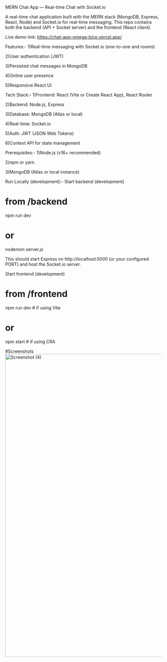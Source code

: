 

MERN Chat App — Real-time Chat with Socket.io

A real-time chat application built with the MERN stack (MongoDB, Express, React, Node) and Socket.io for real-time messaging. This repo contains both the backend (API + Socket server) and the frontend (React client).

Live demo link: https://chat-app-omega-bice.vercel.app/

Features:-
1)Real-time messaging with Socket.io (one-to-one and rooms)

2)User authentication (JWT)

3)Persisted chat messages in MongoDB

4)Online user presence

5)Responsive React UI

Tech Stack:-
1)Frontend: React (Vite or Create React App), React Router

2)Backend: Node.js, Express

3)Database: MongoDB (Atlas or local)

4)Real-time: Socket.io

5)Auth: JWT (JSON Web Tokens)

6)Context API for state management

Prerequisites:-
1)Node.js (v16+ recommended)

2)npm or yarn

3)MongoDB (Atlas or local instance)

Run Locally (development):-
Start backend (development)
# from /backend
npm run dev
# or
nodemon server.js

This should start Express on http://localhost:5000 (or your configured PORT) and host the Socket.io server.

Start frontend (development)
# from /frontend
npm run dev       # if using Vite
# or
npm start         # if using CRA

#Screenshots
<img width="1826" height="975" alt="Screenshot (4)" src="https://github.com/user-attachments/assets/ff4c2f1c-7521-4c30-a741-2810f4ffff9a" />



